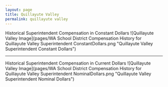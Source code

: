 ```yaml
---
layout: page
title: Quillayute Valley
permalink: quillayute valley
---
```



Historical Superintendent Compensation in Constant Dollars
![Quillayute Valley Image](pages/WA School District Compensation History for Quillayute Valley Superintendent ConstantDollars.png "Quillayute Valley Superintendent Constant Dollars")

___

Historical Superintendent Compensation in Current Dollars
![Quillayute Valley Image](pages/WA School District Compensation History for Quillayute Valley Superintendent NominalDollars.png "Quillayute Valley Superintendent Nominal Dollars")